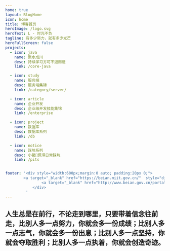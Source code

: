 ```yaml
---
home: true
layout: BlogHome
icon: home
title: 博客首页
heroImage: /logo.svg
heroText: L - 时光不负
tagline: 有多少努力，就有多少光芒
heroFullScreen: false
projects:
  - icon: java
    name: 聚水成川
    desc: 持续学习方可不退而进
    link: /core-java

  - icon: study
    name: 服务端
    desc: 服务端集锦
    link: /category/server/

  - icon: article
    name: 企业开发
    desc: 企业级开发技能集锦
    link: /enterprise

  - icon: project
    name: 数据库
    desc: 数据库系列
    link: /db

  - icon: notice
    name: 踩坑系列
    desc: 小猪🐷佩琪日常踩坑
    link: /pits


footer: '<div style="width:600px;margin:0 auto; padding:20px 0;">
        <a target="_blank" href="https://beian.miit.gov.cn/"  style="display:inline-block;text-decoration:none;height:20px;line-height:20px;"><p style="float:left;height:20px;line-height:20px;margin: 0px 0px 0px 5px; color:#939393;">冀ICP备2023002189号-1</p></a>
		 		<a target="_blank" href="http://www.beian.gov.cn/portal/registerSystemInfo?recordcode=11011402013606" style="display:inline-block;text-decoration:none;height:20px;line-height:20px;"><img src="/beian_icon.png" style="float:left;"/><p style="float:left;height:20px;line-height:20px;margin: 0px 0px 0px 5px; color:#939393;">京公网安备 11011402013606号</p></a>
		 	</div>
		 '
---
```


## 人生总是在前行，不论走到哪里，只要带着信念往前走，比别人多一点努力，你就会多一份成绩；比别人多一点志气，你就会多一份出息；比别人多一点坚持，你就会夺取胜利；比别人多一点执着，你就会创造奇迹。



